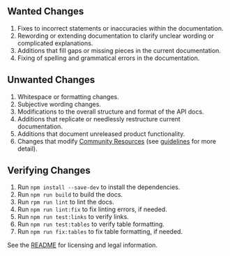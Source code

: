 ## Wanted Changes

1. Fixes to incorrect statements or inaccuracies within the documentation.
1. Rewording or extending documentation to clarify unclear wording or complicated explanations.
1. Additions that fill gaps or missing pieces in the current documentation.
1. Fixing of spelling and grammatical errors in the documentation.

## Unwanted Changes

1. Whitespace or formatting changes.
1. Subjective wording changes.
1. Modifications to the overall structure and format of the API docs.
1. Additions that replicate or needlessly restructure current documentation.
1. Additions that document unreleased product functionality.
1. Changes that modify [Community Resources](https://discord.com/developers/docs/topics/community-resources#community-resources) (see [guidelines](https://github.com/discord/discord-api-docs/discussions/4456) for more detail).

## Verifying Changes

1. Run `npm install --save-dev` to install the dependencies.
1. Run `npm run build` to build the docs.
1. Run `rpm run lint` to lint the docs.
1. Run `npm run lint:fix` to fix linting errors, if needed.
1. Run `npm run test:links` to verify links.
1. Run `npm run test:tables` to verify table formatting.
1. Run `npm run fix:tables` to fix table formatting, if needed.

See the [README](https://github.com/discord/discord-api-docs/blob/main/README.md) for licensing and legal information.
